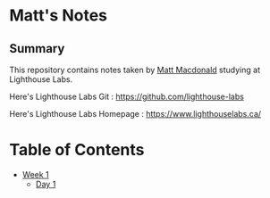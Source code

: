 # Matt's Notes

## Summary

This repository contains notes taken by <a href="https://github.com/aStrangeGoatInTheShadows">Matt Macdonald</a> studying at Lighthouse Labs.

Here's Lighthouse Labs Git : https://github.com/lighthouse-labs

Here's Lighthouse Labs Homepage : https://www.lighthouselabs.ca/

# Table of Contents

* [Week 1](/Week_1)
  * [Day 1](/Week_1/Day_1)
